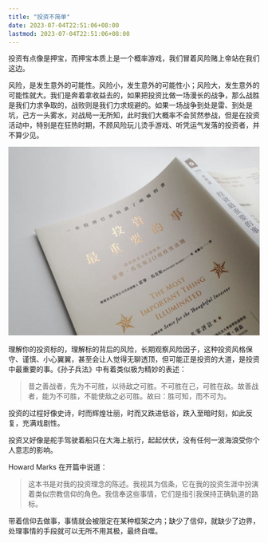 ```yaml
---
title: "投资不简单"
date: 2023-07-04T22:51:06+08:00
lastmod: 2023-07-04T22:51:06+08:00
---
```


投资有点像是押宝，而押宝本质上是一个概率游戏，我们冒着风险赌上帝站在我们这边。

风险，是发生意外的可能性。风险小，发生意外的可能性小；风险大，发生意外的可能性就大。我们是奔着拿收益去的，如果把投资比做一场漫长的战争，那么战胜是我们力求争取的，战败则是我们力求规避的。如果一场战争到处是雷、到处是坑，己方一头雾水，对战局一无所知，此时我们大概率不会贸然参战，但是在投资活动中，特别是在狂热时期，不顾风险玩儿烫手游戏、听凭运气发落的投资者，并不算少见。

<!--more-->

![](most-important-thing.jpeg)

理解你的投资标的，理解标的背后的风险，长期观察风险因子，这种投资风格保守、谨慎、小心翼翼，甚至会让人觉得无聊透顶，但可能正是投资的大道，是投资中最重要的事。《孙子兵法》中有着类似极为精妙的表述：

> 昔之善战者，先为不可胜，以待敌之可胜。不可胜在己，可胜在敌。故善战者，能为不可胜，不能使敌之必可胜。故曰：胜可知，而不可为。

投资的过程好像史诗，时而辉煌壮丽，时而又跌进低谷，跌入至暗时刻，如此反复，充满戏剧性。

投资又好像是舵手驾驶着船只在大海上航行，起起伏伏，没有任何一波海浪受你个人意志的影响。

Howard Marks 在开篇中说道：

> 这本书是对我的投资理念的陈述。我视其为信条，它在我的投资生涯中扮演着类似宗教信仰的角色。我信奉这些事情，它们是指引我保持正确轨道的路标。

带着信仰去做事，事情就会被限定在某种框架之内；缺少了信仰，就缺少了边界，处理事情的手段就可以无所不用其极，最终自噬。
